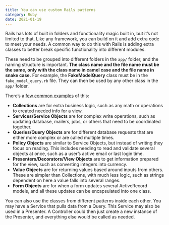 ```yaml
---
title: You can use custom Rails patterns
category: Ruby
date: 2021-01-19
---
```


Rails has lots of built in folders and functionality magic built in, but it’s not limited to that. Like any framework, you can build on it and add extra code to meet your needs. A common way to do this with Rails is adding extra classes to better break specific functionality into different modules.

These need to be grouped into different folders in the `app/` folder, and the naming structure is important. **The class name and the file name must be the same, only with the class name in camel case and the file name in snake case.** For example, the **FakeModelQuery** class must be in the `fake_model_query.rb` file. They can then be used by any other class in the `app/` folder.

There’s a [few common examples](https://codeclimate.com/blog/7-ways-to-decompose-fat-activerecord-models) of this:

- **Collections** are for extra business logic, such as any math or operations to created needed info for a view.
- **Services/Service Objects** are for complex write operations, such as updating database, mailers, jobs, or others that need to be coordinated together.
- **Queries/Query Objects** are for different database requests that are either more complex or are called multiple times.
- **Policy Objects** are similar to Service Objects, but instead of writing they focus on reading. This includes needing to read and validate several objects at once, such as a user’s active email or last login time.
- **Presenters/Decorators/View Objects** are to get information prepared for the view, such as converting integers into currency.
- **Value Objects** are for returning values based around inputs from others. These are simpler than Collections, with much less logic, such as strings dependent on here a value falls into several ranges.
- **Form Objects** are for when a form updates several ActiveRecord models, and all these updates can be encapsulated into one class.

You can also use the classes from different patterns inside each other. You may have a Service that pulls data from a Query. This Service may also be used in a Presenter. A Controller could then just create a new instance of the Presenter, and everything else would be called as needed.
